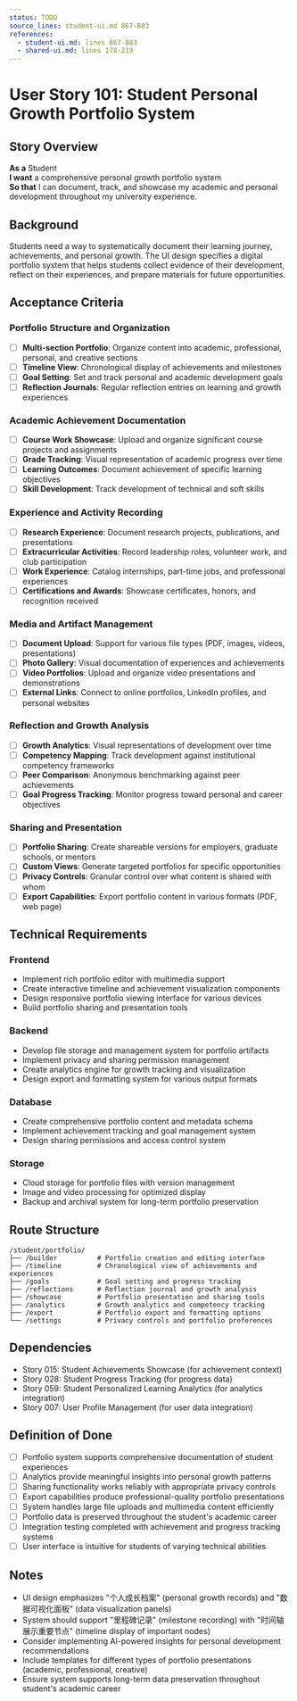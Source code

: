 ```yaml
---
status: TODO
source_lines: student-ui.md 867-883
references:
  - student-ui.md: lines 867-883
  - shared-ui.md: lines 178-219
---
```


# User Story 101: Student Personal Growth Portfolio System

## Story Overview

**As a** Student  
**I want** a comprehensive personal growth portfolio system  
**So that** I can document, track, and showcase my academic and personal development throughout my university experience.

## Background

Students need a way to systematically document their learning journey, achievements, and personal growth. The UI design specifies a digital portfolio system that helps students collect evidence of their development, reflect on their experiences, and prepare materials for future opportunities.

## Acceptance Criteria

### Portfolio Structure and Organization
- [ ] **Multi-section Portfolio**: Organize content into academic, professional, personal, and creative sections
- [ ] **Timeline View**: Chronological display of achievements and milestones
- [ ] **Goal Setting**: Set and track personal and academic development goals
- [ ] **Reflection Journals**: Regular reflection entries on learning and growth experiences

### Academic Achievement Documentation
- [ ] **Course Work Showcase**: Upload and organize significant course projects and assignments
- [ ] **Grade Tracking**: Visual representation of academic progress over time
- [ ] **Learning Outcomes**: Document achievement of specific learning objectives
- [ ] **Skill Development**: Track development of technical and soft skills

### Experience and Activity Recording
- [ ] **Research Experience**: Document research projects, publications, and presentations
- [ ] **Extracurricular Activities**: Record leadership roles, volunteer work, and club participation
- [ ] **Work Experience**: Catalog internships, part-time jobs, and professional experiences
- [ ] **Certifications and Awards**: Showcase certificates, honors, and recognition received

### Media and Artifact Management
- [ ] **Document Upload**: Support for various file types (PDF, images, videos, presentations)
- [ ] **Photo Gallery**: Visual documentation of experiences and achievements
- [ ] **Video Portfolios**: Upload and organize video presentations and demonstrations
- [ ] **External Links**: Connect to online portfolios, LinkedIn profiles, and personal websites

### Reflection and Growth Analysis
- [ ] **Growth Analytics**: Visual representations of development over time
- [ ] **Competency Mapping**: Track development against institutional competency frameworks
- [ ] **Peer Comparison**: Anonymous benchmarking against peer achievements
- [ ] **Goal Progress Tracking**: Monitor progress toward personal and career objectives

### Sharing and Presentation
- [ ] **Portfolio Sharing**: Create shareable versions for employers, graduate schools, or mentors
- [ ] **Custom Views**: Generate targeted portfolios for specific opportunities
- [ ] **Privacy Controls**: Granular control over what content is shared with whom
- [ ] **Export Capabilities**: Export portfolio content in various formats (PDF, web page)

## Technical Requirements

### Frontend
- Implement rich portfolio editor with multimedia support
- Create interactive timeline and achievement visualization components
- Design responsive portfolio viewing interface for various devices
- Build portfolio sharing and presentation tools

### Backend
- Develop file storage and management system for portfolio artifacts
- Implement privacy and sharing permission management
- Create analytics engine for growth tracking and visualization
- Design export and formatting system for various output formats

### Database
- Create comprehensive portfolio content and metadata schema
- Implement achievement tracking and goal management system
- Design sharing permissions and access control system

### Storage
- Cloud storage for portfolio files with version management
- Image and video processing for optimized display
- Backup and archival system for long-term portfolio preservation

## Route Structure
```
/student/portfolio/
├── /builder          # Portfolio creation and editing interface
├── /timeline         # Chronological view of achievements and experiences
├── /goals            # Goal setting and progress tracking
├── /reflections      # Reflection journal and growth analysis
├── /showcase         # Portfolio presentation and sharing tools
├── /analytics        # Growth analytics and competency tracking
├── /export           # Portfolio export and formatting options
└── /settings         # Privacy controls and portfolio preferences
```

## Dependencies
- Story 015: Student Achievements Showcase (for achievement context)
- Story 028: Student Progress Tracking (for progress data)
- Story 059: Student Personalized Learning Analytics (for analytics integration)
- Story 007: User Profile Management (for user data integration)

## Definition of Done
- [ ] Portfolio system supports comprehensive documentation of student experiences
- [ ] Analytics provide meaningful insights into personal growth patterns
- [ ] Sharing functionality works reliably with appropriate privacy controls
- [ ] Export capabilities produce professional-quality portfolio presentations
- [ ] System handles large file uploads and multimedia content efficiently
- [ ] Portfolio data is preserved throughout the student's academic career
- [ ] Integration testing completed with achievement and progress tracking systems
- [ ] User interface is intuitive for students of varying technical abilities

## Notes
- UI design emphasizes "个人成长档案" (personal growth records) and "数据可视化面板" (data visualization panels)
- System should support "里程碑记录" (milestone recording) with "时间轴展示重要节点" (timeline display of important nodes)
- Consider implementing AI-powered insights for personal development recommendations
- Include templates for different types of portfolio presentations (academic, professional, creative)
- Ensure system supports long-term data preservation throughout student's academic career